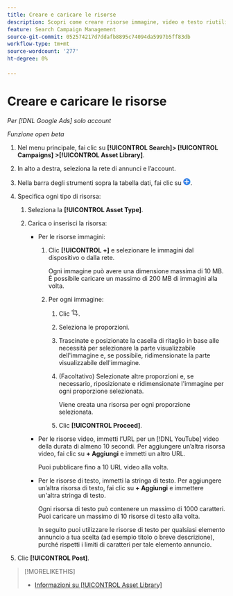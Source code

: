 ```yaml
---
title: Creare e caricare le risorse
description: Scopri come creare risorse immagine, video e testo riutilizzabili e caricarle nel tuo [!DNL Google Ads] libreria di risorse a livello di account.
feature: Search Campaign Management
source-git-commit: 052574217d7ddafb8895c74094da5997b5ff83db
workflow-type: tm+mt
source-wordcount: '277'
ht-degree: 0%

---
```


# Creare e caricare le risorse

*Per [!DNL Google Ads] solo account*

*Funzione open beta*

1. Nel menu principale, fai clic su **[!UICONTROL Search]> [!UICONTROL Campaigns] >[!UICONTROL Asset Library]**.

1. In alto a destra, seleziona la rete di annunci e l’account.

1. Nella barra degli strumenti sopra la tabella dati, fai clic su ![Carica](/help/search-social-commerce/assets/add.png "Carica").

1. Specifica ogni tipo di risorsa:

   1. Seleziona la **[!UICONTROL Asset Type]**.

   1. Carica o inserisci la risorsa:

      * Per le risorse immagini:

         1. Clic **[!UICONTROL +]** e selezionare le immagini dal dispositivo o dalla rete.

            Ogni immagine può avere una dimensione massima di 10 MB. È possibile caricare un massimo di 200 MB di immagini alla volta.

         1. Per ogni immagine:

            1. Clic ![Ritaglio](/help/search-social-commerce/assets/crop.png "Ritaglio").

            1. Seleziona le proporzioni.

            1. Trascinate e posizionate la casella di ritaglio in base alle necessità per selezionare la parte visualizzabile dell&#39;immagine e, se possibile, ridimensionate la parte visualizzabile dell&#39;immagine.

            1. (Facoltativo) Selezionate altre proporzioni e, se necessario, riposizionate e ridimensionate l&#39;immagine per ogni proporzione selezionata.

               Viene creata una risorsa per ogni proporzione selezionata.

            1. Clic **[!UICONTROL Proceed]**.

      * Per le risorse video, immetti l’URL per un [!DNL YouTube] video della durata di almeno 10 secondi. Per aggiungere un’altra risorsa video, fai clic su **+ Aggiungi** e immetti un altro URL.

        Puoi pubblicare fino a 10 URL video alla volta.

      * Per le risorse di testo, immetti la stringa di testo. Per aggiungere un’altra risorsa di testo, fai clic su **+ Aggiungi** e immettere un&#39;altra stringa di testo.

        Ogni risorsa di testo può contenere un massimo di 1000 caratteri. Puoi caricare un massimo di 10 risorse di testo alla volta.

        In seguito puoi utilizzare le risorse di testo per qualsiasi elemento annuncio a tua scelta (ad esempio titolo o breve descrizione), purché rispetti i limiti di caratteri per tale elemento annuncio.

1. Clic **[!UICONTROL Post]**.

>[!MORELIKETHIS]
>
>* [Informazioni su [!UICONTROL Asset Library]](asset-library-about.md)
